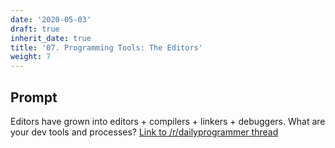 ```yaml
---
date: '2020-05-03'
draft: true
inherit_date: true
title: '07. Programming Tools: The Editors'
weight: 7
---
```


## Prompt

Editors have grown into editors + compilers + linkers + debuggers. What are your dev tools and processes? [Link to /r/dailyprogrammer thread](https://www.reddit.com/r/dailyprogrammer/comments/2dwc2p/weekly_7_programming_tools_the_editors/)
